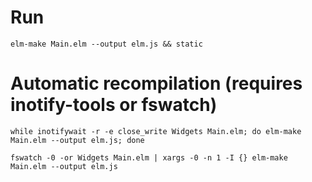 # Run

    elm-make Main.elm --output elm.js && static

# Automatic recompilation (requires inotify-tools or fswatch)

    while inotifywait -r -e close_write Widgets Main.elm; do elm-make Main.elm --output elm.js; done

    fswatch -0 -or Widgets Main.elm | xargs -0 -n 1 -I {} elm-make Main.elm --output elm.js
